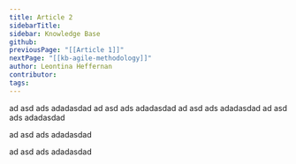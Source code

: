 ```yaml
---
title: Article 2
sidebarTitle: 
sidebar: Knowledge Base
github: 
previousPage: "[[Article 1]]"
nextPage: "[[kb-agile-methodology]]"
author: Leontina Heffernan
contributor: 
tags:
---
```

ad asd ads adadasdad ad asd ads adadasdad ad asd ads adadasdad ad asd ads adadasdad 

ad asd ads adadasdad 

ad asd ads adadasdad 

